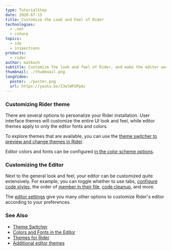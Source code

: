 ```yaml
---
type: TutorialStep
date: 2020-07-15
title: Customize the Look and Feel of Rider
technologies:
  - .net
  - csharp
topics:
  - ide
  - inspections
products:
  - rider
author: matkoch
subtitle: Customize the look and feel of Rider, and make the editor work the way you want.
thumbnail: ./thumbnail.png
longVideo:
  poster: ./poster.png
  url: https://youtu.be/I3wlWFUPpAc
---
```


### Customizing Rider theme

There are several options to personalize your Rider installation. User interface themes will customize the entire UI look and feel, while editor themes apply to only the editor fonts and colors.

To explore themes that are available, you can use the [theme switcher to preview and change themes in Rider](https://www.jetbrains.com/help/rider/Switching_Between_Schemes.html).

Editor colors and fonts can be configured [in the color scheme options](https://www.jetbrains.com/help/rider/Configuring_Colors_and_Fonts.html).

### Customizing the Editor

Next to the general look and feel, your editor can be customized quite extensively. For example, you can toggle whether to use tabs, [configure code styles](https://www.jetbrains.com/help/rider/Settings_Code_Style.html), the order of [member in their file](https://www.jetbrains.com/help/rider/Reference__Options__Languages__Common__Generated_Members.html), [code cleanup](https://www.jetbrains.com/help/rider/Settings_Code_Cleanup.html), and more.

The [editor settings](https://www.jetbrains.com/help/rider/Settings_Editor.html) give you many other options to customize Rider's editor according to your preferences.

### See Also

- [Theme Switcher](https://www.jetbrains.com/help/rider/Switching_Between_Schemes.html)
- [Colors and Fonts in the Editor](https://www.jetbrains.com/help/rider/Configuring_Colors_and_Fonts.html)
- [Themes for Rider](https://plugins.jetbrains.com/search?products=rider&tags=Theme)
- [Additional editor themes](http://color-themes.com/?view=index)